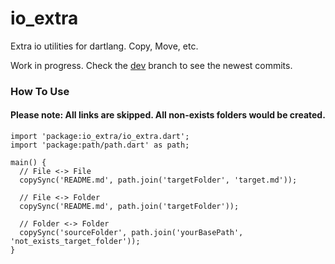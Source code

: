# io_extra
Extra io utilities for dartlang. Copy, Move, etc.

Work in progress. Check the [dev](https://github.com/jarontai/io_extra/tree/develop) branch to see the newest commits.

### How To Use
#### Please note: All links are skipped. All non-exists folders would be created.

    import 'package:io_extra/io_extra.dart';
    import 'package:path/path.dart' as path;

    main() {
      // File <-> File
      copySync('README.md', path.join('targetFolder', 'target.md'));

      // File <-> Folder
      copySync('README.md', path.join('targetFolder'));

      // Folder <-> Folder
      copySync('sourceFolder', path.join('yourBasePath', 'not_exists_target_folder'));
    }
